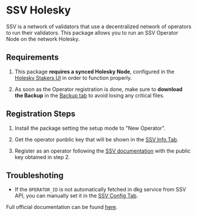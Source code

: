 # **SSV Holesky**

SSV is a network of validators that use a decentralized network of operators to run their validators. This package allows you to run an SSV Operator Node on the network Holesky.

## Requirements

1. This package **requires a synced Holesky Node**, configured in the [Holesky Stakers UI](http://my.dappnode/stakers/holesky) in order to function properly.

2. As soon as the Operator registration is done, make sure to **download the Backup** in the [Backup tab](http://my.dappnode/packages/my/ssv-holesky.dnp.dappnode.eth/backup) to avoid losing any critical files.

## Registration Steps

1. Install the package setting the setup mode to "New Operator".

2. Get the operator punblic key that will be shown in the [SSV Info Tab](http://my.dappnode/packages/my/ssv-holesky.dnp.dappnode.eth/info).

3. Register as an operator following the [SSV documentation](https://docs.ssv.network/operator-user-guides/operator-management/registration) with the public key obtained in step 2.

## Troubleshoting

- If the `OPERATOR_ID` is not automatically fetched in dkg service from SSV API, you can manually set it in the [SSV Config Tab](http://my.dappnode/packages/my/ssv-holesky.dnp.dappnode.eth/config).

Full official documentation can be found [here](https://docs.ssv.network/learn/introduction).
